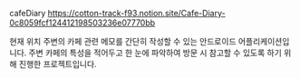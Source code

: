 cafeDiary
https://cotton-track-f93.notion.site/Cafe-Diary-0c8059fcf124412198503236e07770bb

현재 위치 주변의 카페 관련 메모를 간단히 작성할 수 있는 안드로이드 어플리케이션입니다. 주변 카페의 특성을 적어두고 한 눈에 파악하여 방문 시 참고할 수 있도록 하기 위해 진행한 프로젝트입니다. 
